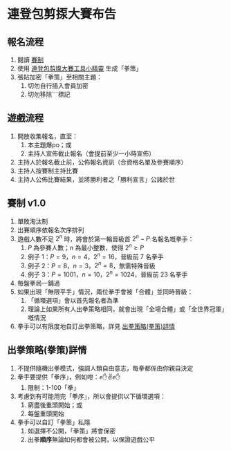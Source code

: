# 連登包剪揼大賽布告

## 報名流程

1. 閱讀 [賽制](#賽制-v022)
2. 使用 [連登包剪揼大賽工具小精靈](https://ngfhk.github.io/rps-1001/) 生成「拳策」
3. 張貼加密「拳策」至相關主題：
   1. 切勿自行插入會員加密
   2. 切勿移除```標記

## 遊戲流程

1. 開放收集報名，直至：
   1. 本主題爆po；或
   2. 主持人宣佈截止報名（會提前至少一小時宣佈）
2. 主持人於報名截止前，公佈報名資訊（合資格名單及參賽順序）
3. 主持人按賽制主持比賽
4. 主持人公佈比賽結果，並將勝利者之「勝利宣言」公諸於世

## 賽制 v1.0

1. 單敗淘汰制
2. 出賽順序依報名次序排列
3. 遊戲人數不足 $2^n$ 時，將會於第一輪晉級首 $2^n - P$ 名報名嘅拳手：
   1. $P$ 為參賽人數；$n$ 為最小整數，使得 $2^n \ge P$
   2. 例子 1：$P = 9$，$n = 4$，$2^n = 16$，晉級前 $7$ 名拳手
   3. 例子 2：$P = 8$，$n = 3$，$2^n = 8$，無需特殊晉級
   4. 例子 3：$P = 1001$，$n = 10$，$2^n = 1024$，晉級前 $23$ 名拳手
4. 每盤拳局一鋪過
5. 如果出現「無限平手」情況，兩位拳手會被「合體」並同時晉級：
   1. 「循環選項」會以首先報名者為準
   2. 理論上如果所有人出拳策略相同，就會出現「全場合體」或「全世界冠軍」嘅情況
6. 拳手可以有限度地自訂出拳策略，詳見 [出拳策略(拳策)詳情](#出拳策略拳策詳情)

## 出拳策略(拳策)詳情

1. 不提供隨機出拳模式，強調人類自由意志，每拳都係由你親自決定
2. 拳手要提供「拳序」，例如咁：✊✋✌️✊✋
   1. 限制：1-100「拳」
3. 考慮到有可能用完「拳序」，所以會提供以下循環選項：
   1. 窮盡後重頭開始；或
   2. 每盤重頭開始
4. 拳手可以自訂「拳策」私隱
   1. 如選擇不公開，「拳策」將會保密
   2. 出拳**順序**無論如何都會被公開，以保證遊戲公平
